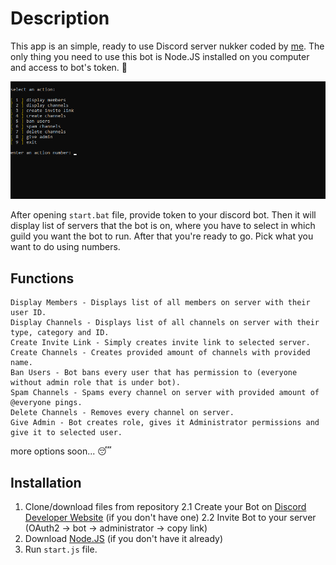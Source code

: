 # Description

This app is an simple, ready to use Discord server nukker coded by [me](https://fentanyl.recipes).
The only thing you need to use this bot is Node.JS installed on you computer
and access to bot's token. 🤩

![Thumbnail](https://github.com/krulsefty/discord-nukker/blob/main/files/image.png)

After opening `start.bat` file, provide token to your discord bot. Then it will display
list of servers that the bot is on, where you have to select in which guild you
want the bot to run. After that you're ready to go. Pick what you want to do
using numbers.

## Functions

```
Display Members - Displays list of all members on server with their user ID.
Display Channels - Displays list of all channels on server with their type, category and ID.
Create Invite Link - Simply creates invite link to selected server.
Create Channels - Creates provided amount of channels with provided name.
Ban Users - Bot bans every user that has permission to (everyone without admin role that is under bot).
Spam Channels - Spams every channel on server with provided amount of @everyone pings.
Delete Channels - Removes every channel on server.
Give Admin - Bot creates role, gives it Administrator permissions and give it to selected user.
```

more options soon... 😴

## Installation

1. Clone/download files from repository
2.1 Create your Bot on [Discord Developer Website](https://discord.dev) (if you don't have one)
2.2 Invite Bot to your server (OAuth2 -> bot -> administrator -> copy link)
3. Download [Node.JS](https://nodejs.org) (if you don't have it already)
4. Run `start.js` file.
